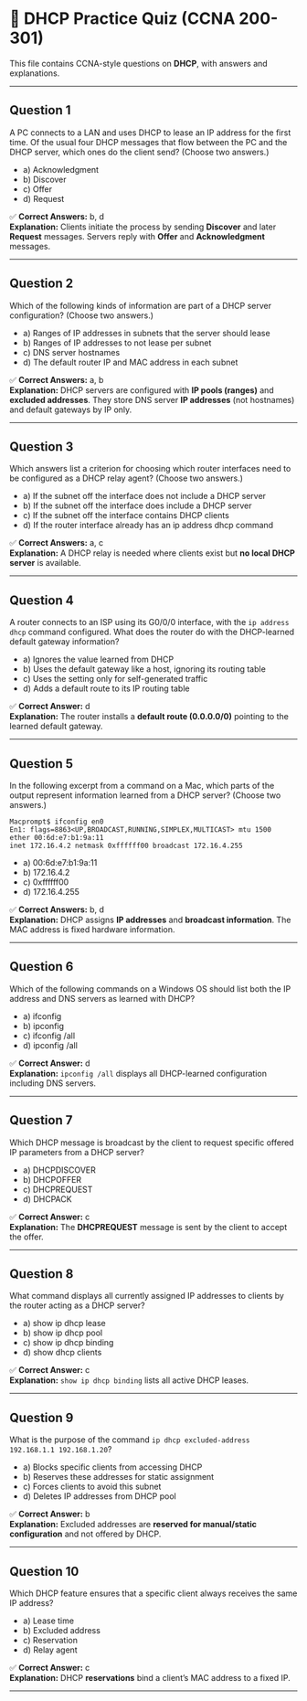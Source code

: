 # 📝 DHCP Practice Quiz (CCNA 200-301)

This file contains CCNA-style questions on **DHCP**, with answers and explanations.

---

## **Question 1**
A PC connects to a LAN and uses DHCP to lease an IP address for the first time. Of the usual four DHCP messages that flow between the PC and the DHCP server, which ones do the client send? (Choose two answers.)

- a) Acknowledgment
- b) Discover
- c) Offer
- d) Request

✅ **Correct Answers:** b, d  
**Explanation:** Clients initiate the process by sending **Discover** and later **Request** messages. Servers reply with **Offer** and **Acknowledgment** messages.

---

## **Question 2**
Which of the following kinds of information are part of a DHCP server configuration? (Choose two answers.)

- a) Ranges of IP addresses in subnets that the server should lease
- b) Ranges of IP addresses to not lease per subnet
- c) DNS server hostnames
- d) The default router IP and MAC address in each subnet

✅ **Correct Answers:** a, b  
**Explanation:** DHCP servers are configured with **IP pools (ranges)** and **excluded addresses**. They store DNS server **IP addresses** (not hostnames) and default gateways by IP only.

---

## **Question 3**
Which answers list a criterion for choosing which router interfaces need to be configured as a DHCP relay agent? (Choose two answers.)

- a) If the subnet off the interface does not include a DHCP server
- b) If the subnet off the interface does include a DHCP server
- c) If the subnet off the interface contains DHCP clients
- d) If the router interface already has an ip address dhcp command

✅ **Correct Answers:** a, c  
**Explanation:** A DHCP relay is needed where clients exist but **no local DHCP server** is available.

---

## **Question 4**
A router connects to an ISP using its G0/0/0 interface, with the `ip address dhcp` command configured. What does the router do with the DHCP-learned default gateway information?

- a) Ignores the value learned from DHCP
- b) Uses the default gateway like a host, ignoring its routing table
- c) Uses the setting only for self-generated traffic
- d) Adds a default route to its IP routing table

✅ **Correct Answer:** d  
**Explanation:** The router installs a **default route (0.0.0.0/0)** pointing to the learned default gateway.

---

## **Question 5**
In the following excerpt from a command on a Mac, which parts of the output represent information learned from a DHCP server? (Choose two answers.)

```
Macprompt$ ifconfig en0
En1: flags=8863<UP,BROADCAST,RUNNING,SIMPLEX,MULTICAST> mtu 1500
ether 00:6d:e7:b1:9a:11
inet 172.16.4.2 netmask 0xffffff00 broadcast 172.16.4.255
```
- a) 00:6d:e7:b1:9a:11
- b) 172.16.4.2
- c) 0xffffff00
- d) 172.16.4.255

✅ **Correct Answers:** b, d  
**Explanation:** DHCP assigns **IP addresses** and **broadcast information**. The MAC address is fixed hardware information.

---

## **Question 6**
Which of the following commands on a Windows OS should list both the IP address and DNS servers as learned with DHCP?

- a) ifconfig
- b) ipconfig
- c) ifconfig /all
- d) ipconfig /all

✅ **Correct Answer:** d  
**Explanation:** `ipconfig /all` displays all DHCP-learned configuration including DNS servers.

---

## **Question 7**
Which DHCP message is broadcast by the client to request specific offered IP parameters from a DHCP server?

- a) DHCPDISCOVER
- b) DHCPOFFER
- c) DHCPREQUEST
- d) DHCPACK

✅ **Correct Answer:** c  
**Explanation:** The **DHCPREQUEST** message is sent by the client to accept the offer.

---

## **Question 8**
What command displays all currently assigned IP addresses to clients by the router acting as a DHCP server?

- a) show ip dhcp lease
- b) show ip dhcp pool
- c) show ip dhcp binding
- d) show dhcp clients

✅ **Correct Answer:** c  
**Explanation:** `show ip dhcp binding` lists all active DHCP leases.

---

## **Question 9**
What is the purpose of the command `ip dhcp excluded-address 192.168.1.1 192.168.1.20`?

- a) Blocks specific clients from accessing DHCP
- b) Reserves these addresses for static assignment
- c) Forces clients to avoid this subnet
- d) Deletes IP addresses from DHCP pool

✅ **Correct Answer:** b  
**Explanation:** Excluded addresses are **reserved for manual/static configuration** and not offered by DHCP.

---

## **Question 10**
Which DHCP feature ensures that a specific client always receives the same IP address?

- a) Lease time
- b) Excluded address
- c) Reservation
- d) Relay agent

✅ **Correct Answer:** c  
**Explanation:** DHCP **reservations** bind a client’s MAC address to a fixed IP.

---


